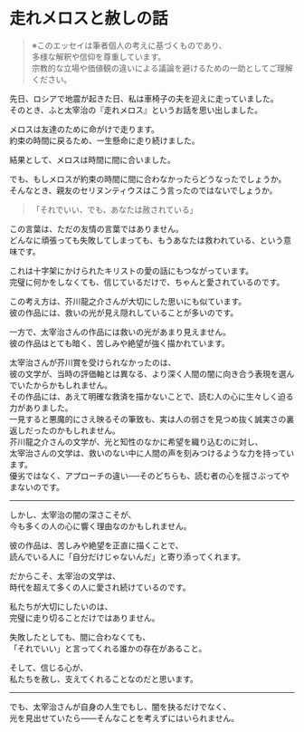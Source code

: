# 走れメロスと赦しの話

> ※このエッセイは筆者個人の考えに基づくものであり、  
> 多様な解釈や信仰を尊重しています。  
> 宗教的な立場や価値観の違いによる議論を避けるための一助としてご理解ください。

先日、ロシアで地震が起きた日、私は車椅子の夫を迎えに走っていました。  
そのとき、ふと太宰治の『走れメロス』というお話を思い出しました。

メロスは友達のために命がけで走ります。  
約束の時間に戻るため、一生懸命に走り続けました。

結果として、メロスは時間に間に合いました。

でも、もしメロスが約束の時間に間に合わなかったらどうなったでしょうか。  
そんなとき、親友のセリヌンティウスはこう言ったのではないでしょうか。

> 「それでいい、でも、あなたは赦されている」

この言葉は、ただの友情の言葉ではありません。  
どんなに頑張っても失敗してしまっても、もうあなたは救われている、という意味です。

これは十字架にかけられたキリストの愛の話にもつながっています。  
完璧に何かをしなくても、信じているだけで、ちゃんと愛されているのです。

この考え方は、芥川龍之介さんが大切にした思いにも似ています。  
彼の作品には、救いの光が見え隠れしていることが多いのです。

一方で、太宰治さんの作品には救いの光があまり見えません。  
彼の作品はとても暗く、苦しみや絶望が強く描かれています。

太宰治さんが芥川賞を受けられなかったのは、  
彼の文学が、当時の評価軸とは異なる、より深く人間の闇に向き合う表現を選んでいたからかもしれません。  
その作品には、あえて明確な救済を描かないことで、読む人の心に生々しく迫る力がありました。  
一見すると悪魔的にさえ映るその筆致も、実は人の弱さを見つめ抜く誠実さの裏返しだったのかもしれません。  
芥川龍之介さんの文学が、光と知性のなかに希望を織り込むのに対し、  
太宰治さんの文学は、救いのない中に人間の声を刻みつけるような力を持っています。  
優劣ではなく、アプローチの違い──そのどちらも、読む者の心を揺さぶってやまないのです。

---

しかし、太宰治の闇の深さこそが、  
今も多くの人の心に響く理由なのかもしれません。

彼の作品は、苦しみや絶望を正直に描くことで、  
読んでいる人に「自分だけじゃないんだ」と寄り添ってくれます。

だからこそ、太宰治の文学は、  
時代を超えて多くの人に愛され続けているのです。

私たちが大切にしたいのは、  
完璧に走り切ることだけではありません。

失敗したとしても、間に合わなくても、  
「それでいい」と言ってくれる誰かの存在があること。

そして、信じる心が、  
私たちを赦し、支えてくれることなのだと思います。

---

でも、太宰治さんが自身の人生でもし、闇を抉るだけでなく、  
光を見出せていたら――そんなことを考えずにはいられません。
